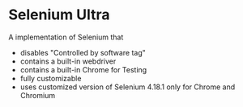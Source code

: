 # Selenium Ultra

A implementation of Selenium that
- disables "Controlled by software tag"
- contains a built-in webdriver 
- contains a built-in Chrome for Testing 
- fully customizable
- uses customized version of Selenium 4.18.1 only for Chrome and Chromium